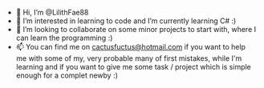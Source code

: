 - 👋 Hi, I’m @LilithFae88
- 👀 I’m interested in learning to code and I’m currently learning C# :)
- 💞️ I’m looking to collaborate on some minor projects to start with, where I can learn the programming :)
- 📫 You can find me on cactusfuctus@hotmail.com if you want to help me with some of my, very probable many of first mistakes, while I'm learning and if you want to give 
me some task / project which is simple enough for a complet newby :)

<!---
LilithFae88/LilithFae88 is a ✨ special ✨ repository because its `README.md` (this file) appears on your GitHub profile.
You can click the Preview link to take a look at your changes.
--->
